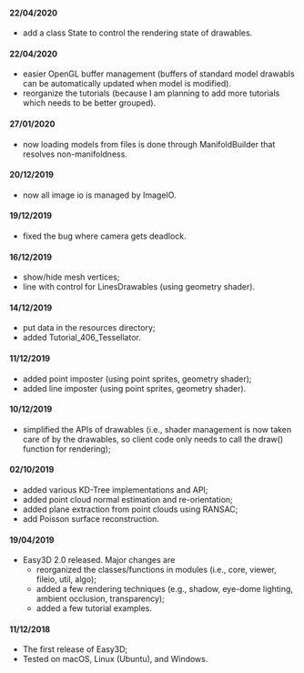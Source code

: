 #### 22/04/2020
  - add a class State to control the rendering state of drawables. 

#### 22/04/2020
  - easier OpenGL buffer management (buffers of standard model drawabls can be automatically updated when model is modified).
  - reorganize the tutorials (because I am planning to add more tutorials which needs to be better grouped).
  
#### 27/01/2020
  - now loading models from files is done through ManifoldBuilder that resolves non-manifoldness.

#### 20/12/2019
  - now all image io is managed by ImageIO.

#### 19/12/2019
  - fixed the bug where camera gets deadlock.

#### 16/12/2019
  - show/hide mesh vertices;
  - line with control for LinesDrawables (using geometry shader).

#### 14/12/2019
  - put data in the resources directory;
  - added Tutorial_406_Tessellator.

#### 11/12/2019
  - added point imposter (using point sprites, geometry shader);
  - added line imposter (using point sprites, geometry shader).

#### 10/12/2019 
  - simplified the APIs of drawables (i.e., shader management is now taken care of by the drawables, so client code only needs to call the draw() function for rendering);

#### 02/10/2019 
  - added various KD-Tree implementations and API;
  - added point cloud normal estimation and re-orientation;
  - added plane extraction from point clouds using RANSAC;
  - add Poisson surface reconstruction.

#### 19/04/2019
  - Easy3D 2.0 released. Major changes are
    - reorganized the classes/functions in modules (i.e., core, viewer, fileio, util, algo);
    - added a few rendering techniques (e.g., shadow, eye-dome lighting, ambient occlusion, transparency);
    - added a few tutorial examples.

#### 11/12/2018
  - The first release of Easy3D;
  - Tested on macOS, Linux (Ubuntu), and Windows.
